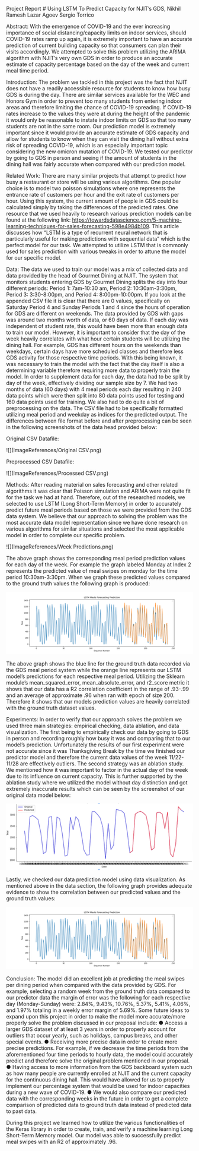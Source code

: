 Project Report #
Using LSTM To Predict Capacity for NJIT’s GDS,
Nikhil Ramesh
Lazar Agoev
Sergio Torrico

Abstract: With the emergence of COVID-19 and the ever increasing importance of social distancing/capacity limits on indoor services, 
should COVID-19 rates ramp up again, it is extremely important to have an accurate prediction of current building capacity so that 
consumers can plan their visits accordingly. We attempted to solve this problem utilizing the ARIMA algorithm with NJIT’s very own 
GDS in order to produce an accurate estimate of capacity percentage based on the day of the week and current meal time period. 

Introduction: The problem we tackled in this project was the fact that NJIT does not have a readily accessible resource for students 
to know how busy GDS is during the day. There are similar services available for the WEC and Honors Gym in order to prevent too many 
students from entering indoor areas and therefore limiting the chance of COVID-19 spreading. If COVID-19 rates increase to the values 
they were at during the height of the pandemic it would only be reasonable to instate indoor limits on GDS so that too many students 
are not in the same room. Our prediction model is extremely important since it would provide an accurate estimate of GDS capacity 
and allow for students to know when they can visit the dining hall without extra risk of spreading COVID-19, which is an especially 
important topic considering the new omicron mutation of COVID-19. We tested our predictor by going to GDS in person and seeing if the 
amount of students in the dining hall was fairly accurate when compared with our prediction model.

Related Work: There are many similar projects that attempt to predict how busy a restaurant or store will be using various algorithms. 
One popular choice is to model two poisson simulations where one represents the entrance rate of customers per hour and the exit rate 
of customers per hour. Using this system, the current amount of people in GDS could be calculated simply by taking the differences of 
the predicted rates. One resource that we used heavily to research various prediction models can be found at the following link: 
https://towardsdatascience.com/5-machine-learning-techniques-for-sales-forecasting-598e4984b109. This article discusses how “LSTM is a 
type of recurrent neural network that is particularly useful for making predictions with sequential data” which is the perfect model for
our task. We attempted to utilize LSTM that is commonly used for sales prediction with various tweaks in order to attune the model for 
our specific model.

Data: The data we used to train our model was a mix of collected data and data provided by the head of Gourmet Dining at NJIT. The system 
that monitors students entering GDS by Gourmet Dining splits the day into four different periods: Period 1: 7am-10:30 am, 
Period 2: 10:30am-3:30pm, Period 3: 3:30-8:00pm, and Period 4: 8:00pm-10:00pm. If you look at the appended CSV file it is clear that 
there are 0 values, specifically on Saturday Period 4 and Sunday Periods 1 and 4 since the hours of operation for GDS are different on 
weekends. The data provided by GDS with gaps was around two months worth of data, or 60 days of data. If each day was independent of 
student rate, this would have been more than enough data to train our model. However, it is important to consider that the day of the 
week heavily correlates with what hour certain students will be utilizing the dining hall. For example, GDS has different hours on the 
weekends than weekdays, certain days have more scheduled classes and therefore less GDS activity for those respective time periods. With 
this being known, it was necessary to train the model with the fact that the day itself is also a determining variable therefore requiring 
more data to properly train the model. In order to supplement data for each day, the data had to be split by day of the week, effectively 
dividing our sample size by 7. We had two months of data (60 days) with 4 meal periods each day resulting in 240 data points which were then 
split into 80 data points used for testing and 160 data points used for training. We also had to do quite a bit of preprocessing on the data. 
The CSV file had to be specifically formatted utilizing meal period and weekday as indices for the predicted output. The differences between 
file format before and after preprocessing can be seen in the following screenshots of the data head provided below:


Original CSV Datafile:

![](ImageReferences/Original CSV.png)

Preprocessed CSV Datafile:

![](ImageReferences/Processed CSV.png)


Methods: After reading material on sales forecasting and other related algorithms it was clear that Poisson simulation and ARIMA were not quite 
fit for the task we had at hand. Therefore, out of the researched models, we selected to use LSTM (Long Short-Term Memory) in order to accurately 
predict future meal periods based on those we were provided from the GDS data system. We believe that our approach to solving the problem was the 
most accurate data model representation since we have done research on various algorithms for similar situations and selected the most applicable 
model in order to complete our specific problem.
 
![](ImageReferences/Week Predictions.png)

The above graph shows the corresponding meal period prediction values for each day of the week. For example the graph labeled Monday at Index 2 
represents the predicted value of meal swipes on monday for the time period 10:30am-3:30pm. When we graph these predicted values compared to the 
ground truth values the following graph is produced: 
 
![](ImageReferences/Oscillations.png)

The above graph shows the blue line for the ground truth data recorded via the GDS meal period system while the orange line represents our LSTM model’s 
predictions for each respective meal period. Utilizing the Sklearn module’s mean_squared_error, mean_absolute_error, and r2_score metric it shows that 
our data has a R2 correlation coefficient in the range of .93-.99 and an average of approximate .96 when ran with epoch of size 200. Therefore it shows 
that our models prediction values are heavily correlated with the ground truth dataset values.

Experiments: In order to verify that our approach solves the problem we used three main strategies: empirical checking, data ablation, and data visualization. 
The first being to empirically check our data by going to GDS in person and recording roughly how busy it was and comparing that to our model’s prediction. 
Unfortunately the results of our first experiment were not accurate since it was Thanksgiving Break by the time we finished our predictor model and therefore 
the current data values of the week 11/22-11/28 are effectively outliers. The second strategy was an ablation study. We mentioned how it was important to factor 
in the actual day of the week due to its influence on current capacity. This is further supported by the ablation study where we utilized the model without day 
distinction and got extremely inaccurate results which can be seen by the screenshot of our original data model below:

![](ImageReferences/Inaccurate.png) 
 
Lastly, we checked our data prediction model using data visualization. As mentioned above in the data section, the following graph provides adequate evidence to 
show the correlation between our predicted values and the ground truth values:

![](ImageReferences/Oscillations.png) 

Conclusion: The model did an excellent job at predicting the meal swipes per dining period when compared with the data provided by GDS. For example, selecting a 
random week from the ground truth data compared to our predictor data the margin of error was the following for each respective day (Monday-Sunday) were: 2.84%, 
9.43%, 10.76%, 5.37%, 5.41%, 4.06%, and 1.97% totaling in a weekly error margin of 5.69%. Some future ideas to expand upon this project in order to make the model 
more accurate/more properly solve the problem discussed in our proposal include:
●	Access a larger GDS dataset of at least 3 years in order to properly account for outliers that occur yearly, such as holidays, campus breaks, and other special events.
●	Receiving more precise data in order to create more precise predictions. For example, if we decrease the time periods from the aforementioned four time periods to 
hourly data, the model could accurately predict and therefore solve the original problem mentioned in our proposal.
●	Having access to more information from the GDS backboard system such as how many people are currently enrolled at NJIT and the current capacity for the continuous 
dining hall. This would have allowed for us to properly implement our percentage system that would be used for indoor capacities during a new wave of COVID-19.
●	We would also compare our predicted data with the corresponding weeks in the future in order to get a complete comparison of predicted data to ground truth data instead 
of predicted data to past data.

During this project we learned how to utilize the various functionalities of the Keras library in order to create, train, and verify a machine learning Long Short-Term Memory 
model. Our model was able to successfully predict meal swipes with an R2 of approximately .96. 
